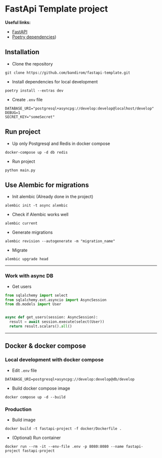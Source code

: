 # FastApi Template project

**Useful links:**

- [FastAPI](https://fastapi.tiangolo.com/)
- [Poetry dependencies](https://python-poetry.org/docs/managing-dependencies/))

## Installation

* Clone the repository

```shell
git clone https://github.com/bandirom/fastapi-template.git
```

* Install dependencies for local development

```shell
poetry install --extras dev
```

* Create `.env` file

```dotenv
DATABASE_URI="postgresql+asyncpg://develop:develop@localhost/develop"
DEBUG=1
SECRET_KEY="someSecret"
```

## Run project

* Up only Postgresql and Redis in docker compose

```shell
docker-compose up -d db redis
```

* Run project

```shell
python main.py
```

## Use Alembic for migrations

* Init alembic (Already done in the project)

```shell
alembic init -t async alembic
```

* Check if Alembic works well

```shell
alembic current
```

* Generate migrations

```shell
alembic revision --autogenerate -m "migration_name"
```

* Migrate

```shell
alembic upgrade head
```

---

### Work with async DB

* Get users

```python
from sqlalchemy import select
from sqlalchemy.ext.asyncio import AsyncSession
from db.models import User


async def get_users(session: AsyncSession):
  result = await session.execute(select(User))
  return result.scalars().all()
```

---

## Docker & docker compose

### Local development with docker compose

* Edit `.env` file

```dotenv
DATABASE_URI=postgresql+asyncpg://develop:develop@db/develop
```

* Build docker compose image

```shell
docker compose up -d --build
```

### Production

* Build image
```shell
docker build -t fastapi-project -f docker/Dockerfile .
```

* (Optional) Run container
```shell
docker run --rm -it --env-file .env -p 8080:8080 --name fastapi-project fastapi-project
```
